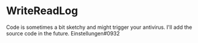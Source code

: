 # WriteReadLog
Code is sometimes a bit sketchy and might trigger your antivirus.
I'll add the source code in the future.
Einstellungen#0932
